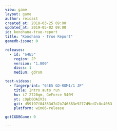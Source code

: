```yaml
---
view: game
layout: game
author: reicast
created_at: 2018-03-25 09:00
updated_at: 2019-05-02 09:00
id: konohana-true-report
title: "Konohana - True Report"
gamedb-issue: 0

releases:
  - id: "64E5"
    region: JP
    version: "1.000"
    discs: 1
    medium: gdrom

test-videos:
  - fingerprint: "64E5 GD-ROM1/1 JP"
    title: Intro auto run
    hw: i7 2720qm, GeForce 540M
    yt: c0pb0OAIV3s
    git: d59197f84353d7d2b746383e9277d9ed7c8c4053
    platform: win86-release

gotIGDBGame: 0

---
```

